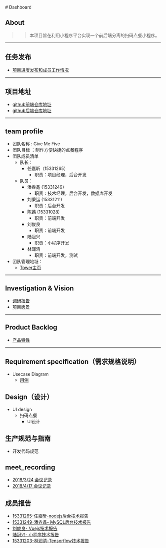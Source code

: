 ﻿﻿# Dashboard

## About

>> 本项目旨在利用小程序平台实现一个前后端分离的扫码点餐小程序。
---

## 任务发布
- [项目进度发布和成员工作情况](https://givemefive-sysu.github.io/Dashboard/)
---


## 项目地址
- [github前端仓库地址](https://github.com/GiveMeFive-SYSU/xiaoerFrontEnd)
- [github后端仓库地址](https://github.com/GiveMeFive-SYSU/xiaoerBackEnd)
---


## team profile

- 团队名称 : Give Me Five
- 团队目标 ：制作方便快捷的点餐程序
- 团队成员清单
    - 队长：
        - 任嘉昕（15331265）
            - 职责：项目经理，后台开发
    - 队员：
        - 潘垚鑫 (15331249)
            - 职责：技术经理，后台开发，数据库开发
        - 刘秉运 (15331211)
            - 职责：后台开发
        - 陈茜 (15331028)
            - 职责：前端开发
        - 刘俊良
            - 职责：前端开发
        - 陆冠兴
            - 职责：小程序开发
        - 林润清
            - 职责：前端开发，测试
- 团队管理地址： 
    - [Tower主页](https://tower.im/projects/db1e1479542b44fba0f32f1e8d2426c6/)
---

## Investigation & Vision
- [调研报告](./doc/Investigation/调研报告.pdf)
- [项目愿景](./doc/Vision/项目愿景.pdf)
---


## Product Backlog
- [产品特性]()
---

## Requirement specification（需求规格说明）
- Usecase Diagram
    - [用例](./doc/use_case/readme.md)

## Design（设计）
- UI design
    - 扫码点餐
        - UI设计

## 生产规范与指南
- 开发代码规范


## meet_recording
- [2018/3/24 会议记录](./meet_recording/2018-3-24.md)
- [2018/4/17 会议记录](./meet_recording/2018-4-17.md)


## 成员报告
- [15331265-任嘉昕-nodejs后台技术报告](http://jiaxin.online/2018/04/14/nodejs%E5%AD%A6%E4%B9%A01/)
- [15331249-潘垚鑫- MySQL后台技术报告](https://blog.csdn.net/qq_33268231/article/details/79941607)
- [刘俊良- Vuejs技术报告](https://blog.csdn.net/weixin_39629939/article/details/79949049)
- [陆冠兴- 小程序技术报告](http://luguanxing.online:8080/blog/blogtype/%E5%B0%8F%E7%A8%8B%E5%BA%8F.html)
- [15331203-林润清-Tensorflow技术报告](https://blog.csdn.net/qq_40143611/article/details/79964127)
